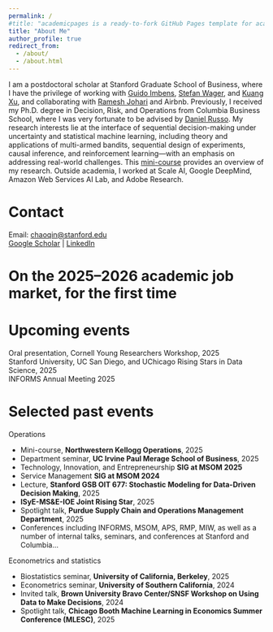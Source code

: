 ```yaml
---
permalink: /
#title: "academicpages is a ready-to-fork GitHub Pages template for academic personal websites"
title: "About Me"
author_profile: true
redirect_from:
  - /about/
  - /about.html
---
```


I am a postdoctoral scholar at Stanford Graduate School of Business, where I have the privilege of working with [Guido Imbens](https://gsb-faculty.stanford.edu/guido-w-imbens/), [Stefan Wager](https://web.stanford.edu/~swager/), and [Kuang Xu](https://gsb-faculty.stanford.edu/kuang-xu/), and collaborating with [Ramesh Johari](https://web.stanford.edu/~rjohari/) and Airbnb. Previously, I received my Ph.D. degree in Decision, Risk, and Operations from Columbia Business School, where I was very fortunate to be advised by [Daniel Russo](https://djrusso.github.io/).
My research interests lie at the interface of sequential decision-making under uncertainty and statistical machine learning, including theory and applications of multi-armed bandits, sequential design of experiments, causal inference, and reinforcement learning—with an emphasis on addressing real-world challenges. 
This [mini-course](https://docs.google.com/document/d/1pQS2JYLHdkSkFPNx1aC3PmVRkRcTEv_o/edit) provides an overview of my research.
Outside academia, I worked at Scale AI, Google DeepMind, Amazon Web Services AI Lab, and Adobe Research.


Contact
======
Email: [chaoqin@stanford.edu](mailto:chaoqin@stanford.edu)  
[Google Scholar](https://scholar.google.com/citations?user=BpXNPtQAAAAJ&hl=en) | [LinkedIn](https://www.linkedin.com/in/chao-qin-b954228b/)


On the 2025–2026 academic job market, for the first time
======


Upcoming events
======
Oral presentation, Cornell Young Researchers Workshop, 2025<br>
Stanford University, UC San Diego, and UChicago Rising Stars in Data Science, 2025<br>
INFORMS Annual Meeting 2025




Selected past events
======
Operations
- Mini-course, **Northwestern Kellogg Operations**, 2025
- Department seminar, **UC Irvine Paul Merage School of Business**, 2025
- Technology, Innovation, and Entrepreneurship **SIG at MSOM 2025**
- Service Management **SIG at MSOM 2024**
- Lecture, **Stanford GSB OIT 677: Stochastic Modeling for Data-Driven Decision Making**, 2025
- **ISyE-MS&E-IOE Joint Rising Star**, 2025
- Spotlight talk, **Purdue Supply Chain and Operations Management Department**, 2025
- Conferences including INFORMS, MSOM, APS, RMP, MIW, as well as a number of internal talks, seminars, and conferences at Stanford and Columbia...



Econometrics and statistics
- Biostatistics seminar, **University of California, Berkeley**, 2025
- Econometrics seminar, **University of Southern California**, 2024
- Invited talk, **Brown University Bravo Center/SNSF Workshop on Using Data to Make Decisions**, 2024
- Spotlight talk, **Chicago Booth Machine Learning in Economics Summer Conference (MLESC)**, 2025





<!-- llllllThis is the front page of a website that is powered by the [academicpages template](https://github.com/academicpages/academicpages.github.io) and hosted on GitHub pages. [GitHub pages](https://pages.github.com) is a free service in which websites are built and hosted from code and data stored in a GitHub repository, automatically updating when a new commit is made to the respository. This template was forked from the [Minimal Mistakes Jekyll Theme](https://mmistakes.github.io/minimal-mistakes/) created by Michael Rose, and then extended to support the kinds of content that academics have: publications, talks, teaching, a portfolio, blog posts, and a dynamically-generated CV. You can fork [this repository](https://github.com/academicpages/academicpages.github.io) right now, modify the configuration and markdown files, add your own PDFs and other content, and have your own site for free, with no ads! An older version of this template powers my own personal website at [stuartgeiger.com](http://stuartgeiger.com), which uses [this Github repository](https://github.com/staeiou/staeiou.github.io).

A data-driven personal website
======
Like many other Jekyll-based GitHub Pages templates, academicpages makes you separate the website's content from its form. The content & metadata of your website are in structured markdown files, while various other files constitute the theme, specifying how to transform that content & metadata into HTML pages. You keep these various markdown (.md), YAML (.yml), HTML, and CSS files in a public GitHub repository. Each time you commit and push an update to the repository, the [GitHub pages](https://pages.github.com/) service creates static HTML pages based on these files, which are hosted on GitHub's servers free of charge.

Many of the features of dynamic content management systems (like Wordpress) can be achieved in this fashion, using a fraction of the computational resources and with far less vulnerability to hacking and DDoSing. You can also modify the theme to your heart's content without touching the content of your site. If you get to a point where you've broken something in Jekyll/HTML/CSS beyond repair, your markdown files describing your talks, publications, etc. are safe. You can rollback the changes or even delete the repository and start over -- just be sure to save the markdown files! Finally, you can also write scripts that process the structured data on the site, such as [this one](https://github.com/academicpages/academicpages.github.io/blob/master/talkmap.ipynb) that analyzes metadata in pages about talks to display [a map of every location you've given a talk](https://academicpages.github.io/talkmap.html).

Getting started
======
1. Register a GitHub account if you don't have one and confirm your e-mail (required!)
1. Fork [this repository](https://github.com/academicpages/academicpages.github.io) by clicking the "fork" button in the top right.
1. Go to the repository's settings (rightmost item in the tabs that start with "Code", should be below "Unwatch"). Rename the repository "[your GitHub username].github.io", which will also be your website's URL.
1. Set site-wide configuration and create content & metadata (see below -- also see [this set of diffs](http://archive.is/3TPas) showing what files were changed to set up [an example site](https://getorg-testacct.github.io) for a user with the username "getorg-testacct")
1. Upload any files (like PDFs, .zip files, etc.) to the files/ directory. They will appear at https://[your GitHub username].github.io/files/example.pdf.  
1. Check status by going to the repository settings, in the "GitHub pages" section

Site-wide configuration
------
The main configuration file for the site is in the base directory in [_config.yml](https://github.com/academicpages/academicpages.github.io/blob/master/_config.yml), which defines the content in the sidebars and other site-wide features. You will need to replace the default variables with ones about yourself and your site's github repository. The configuration file for the top menu is in [_data/navigation.yml](https://github.com/academicpages/academicpages.github.io/blob/master/_data/navigation.yml). For example, if you don't have a portfolio or blog posts, you can remove those items from that navigation.yml file to remove them from the header.

Create content & metadata
------
For site content, there is one markdown file for each type of content, which are stored in directories like _publications, _talks, _posts, _teaching, or _pages. For example, each talk is a markdown file in the [_talks directory](https://github.com/academicpages/academicpages.github.io/tree/master/_talks). At the top of each markdown file is structured data in YAML about the talk, which the theme will parse to do lots of cool stuff. The same structured data about a talk is used to generate the list of talks on the [Talks page](https://academicpages.github.io/talks), each [individual page](https://academicpages.github.io/talks/2012-03-01-talk-1) for specific talks, the talks section for the [CV page](https://academicpages.github.io/cv), and the [map of places you've given a talk](https://academicpages.github.io/talkmap.html) (if you run this [python file](https://github.com/academicpages/academicpages.github.io/blob/master/talkmap.py) or [Jupyter notebook](https://github.com/academicpages/academicpages.github.io/blob/master/talkmap.ipynb), which creates the HTML for the map based on the contents of the _talks directory).

**Markdown generator**

I have also created [a set of Jupyter notebooks](https://github.com/academicpages/academicpages.github.io/tree/master/markdown_generator
) that converts a CSV containing structured data about talks or presentations into individual markdown files that will be properly formatted for the academicpages template. The sample CSVs in that directory are the ones I used to create my own personal website at stuartgeiger.com. My usual workflow is that I keep a spreadsheet of my publications and talks, then run the code in these notebooks to generate the markdown files, then commit and push them to the GitHub repository.

How to edit your site's GitHub repository
------
Many people use a git client to create files on their local computer and then push them to GitHub's servers. If you are not familiar with git, you can directly edit these configuration and markdown files directly in the github.com interface. Navigate to a file (like [this one](https://github.com/academicpages/academicpages.github.io/blob/master/_talks/2012-03-01-talk-1.md) and click the pencil icon in the top right of the content preview (to the right of the "Raw | Blame | History" buttons). You can delete a file by clicking the trashcan icon to the right of the pencil icon. You can also create new files or upload files by navigating to a directory and clicking the "Create new file" or "Upload files" buttons.

Example: editing a markdown file for a talk
![Editing a markdown file for a talk](/images/editing-talk.png)

For more info
------
More info about configuring academicpages can be found in [the guide](https://academicpages.github.io/markdown/). The [guides for the Minimal Mistakes theme](https://mmistakes.github.io/minimal-mistakes/docs/configuration/) (which this theme was forked from) might also be helpful. -->
